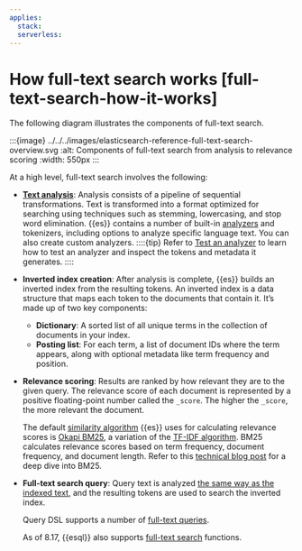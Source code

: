 ```yaml
---
applies:
  stack:
  serverless:
---
```

# How full-text search works [full-text-search-how-it-works]

The following diagram illustrates the components of full-text search.

:::{image} ../../../images/elasticsearch-reference-full-text-search-overview.svg
:alt: Components of full-text search from analysis to relevance scoring
:width: 550px
:::

At a high level, full-text search involves the following:

* [**Text analysis**](../../../manage-data/data-store/text-analysis.md): Analysis consists of a pipeline of sequential transformations. Text is transformed into a format optimized for searching using techniques such as stemming, lowercasing, and stop word elimination. {{es}} contains a number of built-in [analyzers](asciidocalypse://docs/elasticsearch/docs/reference/data-analysis/text-analysis/analyzer-reference.md) and tokenizers, including options to analyze specific language text. You can also create custom analyzers.
::::{tip}
Refer to [Test an analyzer](../../../manage-data/data-store/text-analysis/test-an-analyzer.md) to learn how to test an analyzer and inspect the tokens and metadata it generates.
::::

* **Inverted index creation**: After analysis is complete, {{es}} builds an inverted index from the resulting tokens. An inverted index is a data structure that maps each token to the documents that contain it. It’s made up of two key components:

    * **Dictionary**: A sorted list of all unique terms in the collection of documents in your index.
    * **Posting list**: For each term, a list of document IDs where the term appears, along with optional metadata like term frequency and position.

* **Relevance scoring**: Results are ranked by how relevant they are to the given query. The relevance score of each document is represented by a positive floating-point number called the `_score`. The higher the `_score`, the more relevant the document.

    The default [similarity algorithm](asciidocalypse://docs/elasticsearch/docs/reference/elasticsearch/index-settings/similarity.md) {{es}} uses for calculating relevance scores is [Okapi BM25](https://en.wikipedia.org/wiki/Okapi_BM25), a variation of the [TF-IDF algorithm](https://en.wikipedia.org/wiki/Tf–idf). BM25 calculates relevance scores based on term frequency, document frequency, and document length. Refer to this [technical blog post](https://www.elastic.co/blog/practical-bm25-part-2-the-bm25-algorithm-and-its-variables) for a deep dive into BM25.

* **Full-text search query**: Query text is analyzed [the same way as the indexed text](../../../manage-data/data-store/text-analysis/index-search-analysis.md), and the resulting tokens are used to search the inverted index.

    Query DSL supports a number of [full-text queries](asciidocalypse://docs/elasticsearch/docs/reference/query-languages/full-text-queries.md).

    As of 8.17, {{esql}} also supports [full-text search](asciidocalypse://docs/elasticsearch/docs/reference/query-languages/esql-functions-operators.md#esql-search-functions) functions.

